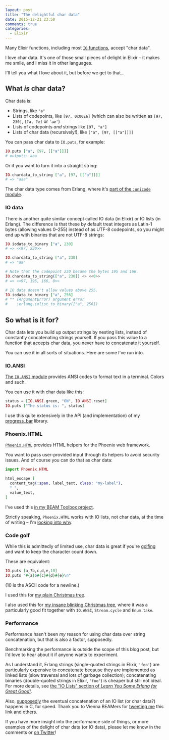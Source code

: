```yaml
---
layout: post
title: "The delightful char data"
date: 2015-12-21 23:50
comments: true
categories:
  - Elixir
---
```


Many Elixir functions, including most [`IO` functions](http://elixir-lang.org/docs/master/elixir/IO.html), accept "char data".

I love char data. It's one of those small pieces of delight in Elixir – it makes me smile, and I miss it in other languages.

I'll tell you what I love about it, but before we get to that…


## What *is* char data?

Char data is:

* Strings, like `"a"`
* Lists of codepoints, like `[97, 0x00E6]` (which can also be written as `[97, 230]`, `[?a, ?æ]` or `'aæ'`)
* Lists of codepoints *and* strings like `[97, "a"]`
* Lists of char data (recursively!), like `["a", [97, [["a"]]]]`

You can pass char data to `IO.puts`, for example:

``` elixir linenos:false
IO.puts ["a", [97, [["a"]]]]
# outputs: aaa
```

Or if you want to turn it into a straight string:

``` elixir linenos:false
IO.chardata_to_string ["a", [97, [["a"]]]]
# => "aaa"
```

The char data type comes from Erlang, where it's [part of the `:unicode` module](http://www.erlang.org/doc/man/unicode.html#type-chardata).

### IO data

There is another quite similar concept called IO data (in Elixir) or IO lists (in Erlang). The difference is that these by default treat integers as Latin-1 bytes (allowing values 0–255) instead of as UTF-8 codepoints, so you might end up with binaries that are not UTF-8 strings:

``` elixir linenos:false
IO.iodata_to_binary ["a", 230]
# => <<97, 230>>

IO.chardata_to_string ["a", 230]
# => "aæ"

# Note that the codepoint 230 became the bytes 195 and 166.
IO.chardata_to_string(["a", 230]) <> <<0>>
# => <<97, 195, 166, 0>>

# IO data doesn't allow values above 255.
IO.iodata_to_binary ["a", 256]
# ** (ArgumentError) argument error
#    :erlang.iolist_to_binary(["a", 256])
```


## So what is it for?

Char data lets you build up output strings by nesting lists, instead of constantly concatenating strings yourself. If you pass this value to a function that accepts char data, you never have to concatenate it yourself.

You can use it in all sorts of situations. Here are some I've run into.

### IO.ANSI

[The `IO.ANSI` module](http://elixir-lang.org/docs/master/elixir/IO.ANSI.html) provides ANSI codes to format text in a terminal. Colors and such.

You can use it with char data like this:

``` elixir linenos:false
status = [IO.ANSI.green, "ON", IO.ANSI.reset]
IO.puts ["The status is: ", status]
```

I use this quite extensively in the API (and implementation) of my [progress_bar](https://github.com/henrik/progress_bar) library.

### Phoenix.HTML

[`Phoenix.HTML`](http://hexdocs.pm/phoenix_html/Phoenix.HTML.html) provides HTML helpers for the Phoenix web framework.

You want to pass user-provided input through its helpers to avoid security issues. And of course you can do that as char data:

``` elixir linenos:false
import Phoenix.HTML

html_escape [
  content_tag(:span, label_text, class: "my-label"),
  " ",
  value_text,
]
```

I've used this [in my BEAM Toolbox project](https://github.com/henrik/toolbox/blob/57080bf0a390772554712786ee3cd6e31d8224b9/web/views/package_view.ex#L23-L27).

Strictly speaking, `Phoenix.HTML` works with IO lists, not char data, at the time of writing – I'm [looking into why](https://github.com/phoenixframework/phoenix_html/issues/53).

### Code golf

While this is admittedly of limited use, char data is great if you're [golfing](http://elixirgolf.com) and want to keep the character count down.

These are equivalent:

``` elixir linenos:false
IO.puts [a,?b,c,d,e,10]
IO.puts "#{a}b#{c}#{d}#{e}\n"
```

(10 is the ASCII code for a newline.)

I used this for [my plain Christmas tree](https://github.com/emson/elixirgolf/issues/3#issuecomment-162034222).

I also used this for [my insane blinking Christmas tree](https://github.com/emson/elixirgolf/issues/3#issuecomment-162289777), where it was a particularly good fit together with `IO.ANSI`, `Stream.cycle` and `Enum.take`.

### Performance

Performance hasn't been *my* reason for using char data over string concatenation, but that is also a factor, supposedly.

Benchmarking the performance is outside the scope of this blog post, but I'd love to hear about it if anyone wants to experiment.

As I understand it, Erlang strings (single-quoted strings in Elixir, `'foo'`) are particularly expensive to concatenate because they are implemented as linked lists (slow traversal and lots of garbage collection); concatenating binaries (double-quoted strings in Elixir, `"foo"`) is cheaper but still not ideal. For more details, see [the "IO Lists" section of *Learn You Some Erlang for Great Good!*](http://learnyousomeerlang.com/buckets-of-sockets#io-lists).

Also, [supposedly](http://jlouisramblings.blogspot.co.at/2009/01/common-erlang-misconceptions.html) the eventual concatenation of an IO list (or char data?) happens in C, for speed. Thank you to Vienna BEAMers for [tweeting me](https://twitter.com/viennabeamers/status/679200848958857216) this link and others.

If you have more insight into the performance side of things, or more examples of the delight of char data (or IO data), please let me know in the comments or [on Twitter](https://twitter.com/henrik)!
